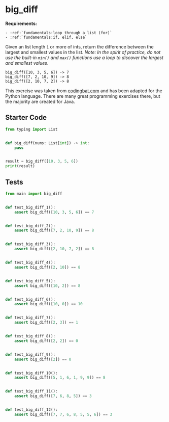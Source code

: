 # big_diff



**Requirements:**
```eval_rst
- :ref:`fundamentals:loop through a list (for)`
- :ref:`fundamentals:if, elif, else`

```


Given an list length `1` or more of ints, return the difference between the largest and smallest values in the list. *Note: In the spirit of practice, do not use the built-in `min()` and `max()` functions use a loop to discover the largest and smallest values*.

```
big_diff([10, 3, 5, 6]) -> 7
big_diff([7, 2, 10, 9]) -> 8
big_diff([2, 10, 7, 2]) -> 8
```

This exercise was taken from [codingbat.com](https://codingbat.com/prob/p196640) and has been adapted for the Python language. There are many great programming exercises there, but the majority are created for Java.

## Starter Code
```python
from typing import List


def big_diff(nums: List[int]) -> int:
    pass


result = big_diff([10, 3, 5, 6])
print(result)
```

## Tests
```python
from main import big_diff


def test_big_diff_1():
    assert big_diff([10, 3, 5, 6]) == 7


def test_big_diff_2():
    assert big_diff([7, 2, 10, 9]) == 8


def test_big_diff_3():
    assert big_diff([2, 10, 7, 2]) == 8


def test_big_diff_4():
    assert big_diff([2, 10]) == 8


def test_big_diff_5():
    assert big_diff([10, 2]) == 8


def test_big_diff_6():
    assert big_diff([10, 0]) == 10


def test_big_diff_7():
    assert big_diff([2, 3]) == 1


def test_big_diff_8():
    assert big_diff([2, 2]) == 0


def test_big_diff_9():
    assert big_diff([2]) == 0


def test_big_diff_10():
    assert big_diff([5, 1, 6, 1, 9, 9]) == 8


def test_big_diff_11():
    assert big_diff([7, 6, 8, 5]) == 3


def test_big_diff_12():
    assert big_diff([7, 7, 6, 8, 5, 5, 6]) == 3
```
